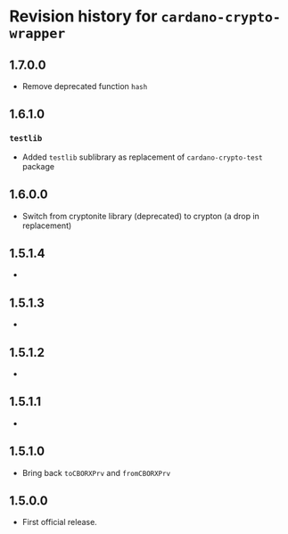 # Revision history for `cardano-crypto-wrapper`

## 1.7.0.0

* Remove deprecated function `hash`

## 1.6.1.0

### `testlib`

* Added `testlib` sublibrary as replacement of `cardano-crypto-test` package

## 1.6.0.0

* Switch from cryptonite library (deprecated) to crypton (a drop in replacement)

## 1.5.1.4

*

## 1.5.1.3

*

## 1.5.1.2

*

## 1.5.1.1

*

## 1.5.1.0

* Bring back `toCBORXPrv` and `fromCBORXPrv`

## 1.5.0.0

* First official release.
